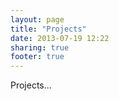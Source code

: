 ```yaml
---
layout: page
title: "Projects"
date: 2013-07-19 12:22
sharing: true
footer: true
---
```


Projects...
